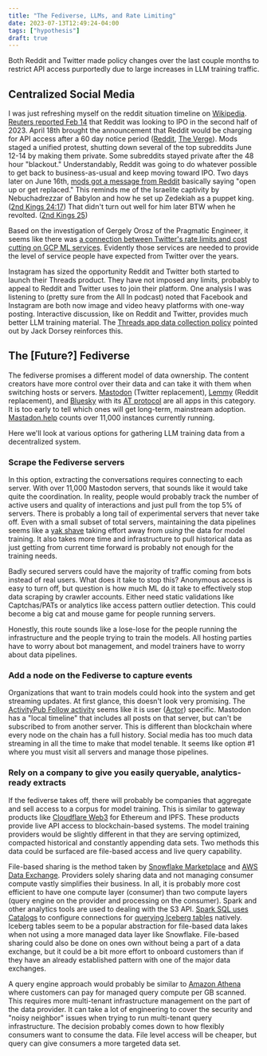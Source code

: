 ```yaml
---
title: "The Fediverse, LLMs, and Rate Limiting"
date: 2023-07-13T12:49:24-04:00
tags: ["hypothesis"]
draft: true
---
```


Both Reddit and Twitter made policy changes over the last couple months to restrict API access purportedly due to large increases in LLM training traffic.

## Centralized Social Media

I was just refreshing myself on the reddit situation timeline on [Wikipedia](https://en.wikipedia.org/wiki/2023_Reddit_API_controversy). [Reuters reported Feb 14](https://www.reuters.com/technology/reddit-aims-ipo-second-half-2023-information-2023-02-14/) that Reddit was looking to IPO in the second half of 2023. April 18th brought the announcement that Reddit would be charging for API access after a 60 day notice period ([Reddit](https://www.redditinc.com/blog/2023apiupdates), [The Verge](https://www.reuters.com/technology/reddit-aims-ipo-second-half-2023-information-2023-02-14/)). Mods staged a unified protest, shutting down several of the top subreddits June 12-14 by making them private. Some subreddits stayed private after the 48 hour "blackout." Understandably, Reddit was going to do whatever possible to get back to business-as-usual and keep moving toward IPO. Two days later on June 16th, [mods got a message from Reddit](https://www.theverge.com/2023/6/16/23763538/reddit-blackout-api-protest-mod-replacement-threat) basically saying "open up or get replaced." This reminds me of the Israelite captivity by Nebuchadrezzar of Babylon and how he set up Zedekiah as a puppet king. ([2nd Kings 24:17](https://www.bible.com/bible/59/2KI.24.ESV)) That didn't turn out well for him later BTW when he revolted. ([2nd Kings 25](https://www.bible.com/bible/59/2KI.25.ESV))

Based on the investigation of Gergely Orosz of the Pragmatic Engineer, it seems like there was [a connection between Twitter's rate limits and cost cutting on GCP ML services](https://blog.pragmaticengineer.com/twitter-vs-instagram-threads/). Evidently those services are needed to provide the level of service people have expected from Twitter over the years.

Instagram has sized the opportunity Reddit and Twitter both started to launch their Threads product. They have not imposed any limits, probably to appeal to Reddit and Twitter uses to join their platform. One analysis I was listening to (pretty sure from the All In podcast) noted that Facebook and Instagram are both now image and video heavy platforms with one-way posting. Interactive discussion, like on Reddit and Twitter, provides much better LLM training material. The [Threads app data collection policy](https://twitter.com/jack/status/1676018291918372864) pointed out by Jack Dorsey reinforces this.

## The [Future?] Fediverse

The fediverse promises a different model of data ownership. The content creators have more control over their data and can take it with them when switching hosts or servers. [Mastodon](https://mastodon.social/) (Twitter replacement), [Lemmy](https://join-lemmy.org/) (Reddit replacement), and [Bluesky](https://blueskyweb.xyz/) with its [AT protocol](https://atproto.com/) are all apps in this category. It is too early to tell which ones will get long-term, mainstream adoption. [Mastadon.help](https://mastodon.help/instances) counts over 11,000 instances currently running.

Here we'll look at various options for gathering LLM training data from a decentralized system.

### Scrape the Fediverse servers

In this option, extracting the conversations requires connecting to each server. With over 11,000 Mastodon servers, that sounds like it would take quite the coordination. In reality, people would probably track the number of active users and quality of interactions and just pull from the top 5% of servers. There is probably a long tail of experimental servers that never take off. Even with a small subset of total servers, maintaining the data pipelines seems like a [yak shave](https://sketchplanations.com/yak-shaving) taking effort away from _using_ the data for model training. It also takes more time and infrastructure to pull historical data as just getting from current time forward is probably not enough for the training needs.

Badly secured servers could have the majority of traffic coming from bots instead of real users. What does it take to stop this? Anonymous access is easy to turn off, but question is how much ML do it take to effectively stop data scraping by crawler accounts. Either need static validations like Captchas/PATs or analytics like access pattern outlier detection. This could become a big cat and mouse game for people running servers.

Honestly, this route sounds like a lose-lose for the people running the infrastructure and the people trying to train the models. All hosting parties have to worry about bot management, and model trainers have to worry about data pipelines.

### Add a node on the Fediverse to capture events

Organizations that want to train models could hook into the system and get streaming updates. At first glance, this doesn't look very promising. The [ActivityPub Follow activity](https://www.w3.org/TR/activitypub/#follow-activity-outbox) seems like it is user ([Actor](https://www.w3.org/TR/activitypub/#actor-objects)) specific. Mastodon has a "local timeline" that includes all posts on that server, but can't be subscribed to from another server. This is different than blockchain where every node on the chain has a full history. Social media has too much data streaming in all the time to make that model tenable. It seems like option #1 where you must visit all servers and manage those pipelines.

### Rely on a company to give you easily queryable, analytics-ready extracts

If the fediverse takes off, there will probably be companies that aggregate and sell access to a corpus for model training. This is similar to gateway products like [Cloudflare Web3](https://www.cloudflare.com/web3/) for Ethereum and IPFS. These products provide live API access to blockchain-based systems. The model training providers would be slightly different in that they are serving optimized, compacted historical and constantly appending data sets. Two methods this data could be surfaced are file-based access and live query capability.

File-based sharing is the method taken by [Snowflake Marketplace](https://www.snowflake.com/en/data-cloud/marketplace/) and [AWS Data Exchange](https://aws.amazon.com/data-exchange/). Providers solely sharing data and not managing consumer compute vastly simplifies their business. In all, it is probably more cost efficient to have one compute layer (consumer) than two compute layers (query engine on the provider and processing on the consumer). Spark and other analytics tools are used to dealing with the S3 API. [Spark SQL uses Catalogs](https://iceberg.apache.org/docs/latest/spark-configuration/) to configure connections for [querying Iceberg tables](https://iceberg.apache.org/docs/latest/spark-queries/) natively. Iceberg tables seem to be a popular abstraction for file-based data lakes when not using a more managed data layer like Snowflake. File-based sharing could also be done on ones own without being a part of a data exchange, but it could be a bit more effort to onboard customers than if they have an already established pattern with one of the major data exchanges.

A query engine approach would probably be similar to [Amazon Athena](https://aws.amazon.com/athena/) where customers can pay for managed query compute per GB scanned. This requires more multi-tenant infrastructure management on the part of the data provider. It can take a lot of engineering to cover the security and "noisy neighbor" issues when trying to run multi-tenant query infrastructure. The decision probably comes down to how flexibly consumers want to consume the data. File level access will be cheaper, but query can give consumers a more targeted data set.
